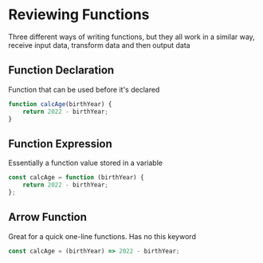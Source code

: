 # Reviewing Functions

Three different ways of writing functions, but they all work in a similar way, receive input data, transform data and then output data

## Function Declaration

Function that can be used before it's declared

```js
function calcAge(birthYear) {
	return 2022 - birthYear;
}
```

## Function Expression

Essentially a function value stored in a variable

```js
const calcAge = function (birthYear) {
	return 2022 - birthYear;
};
```

## Arrow Function

Great for a quick one-line functions. Has no this keyword

```js
const calcAge = (birthYear) => 2022 - birthYear;
```
